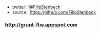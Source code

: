 
<section>
	<ul>
        <li>twitter : <a href="https://twitter.com/FilipStenbeck">@FilipStenbeck</a> </li> 
        <li>source : <a href="https://github.com/FilipStenbeck/grunt-presentation">https://github.com/FilipStenbeck</a></li>
	</ul>
	
</section>
<section>
<a href="http://grunt-ftw.appspot.com/"><h3>http://grunt-ftw.appspot.com</h3></a>	
</section>